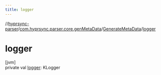 ```yaml
---
title: logger
---
```

//[hyprsync-parser](../../../index.html)/[com.hyprsync.parser.core.genMetaData](../index.html)/[GenerateMetaData](index.html)/[logger](logger.html)



# logger



[jvm]\
private val [logger](logger.html): KLogger



